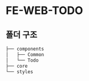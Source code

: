 # FE-WEB-TODO

## 폴더 구조

```bash
├── components
│   ├── Common
│   └── Todo
├── core
└── styles
```
